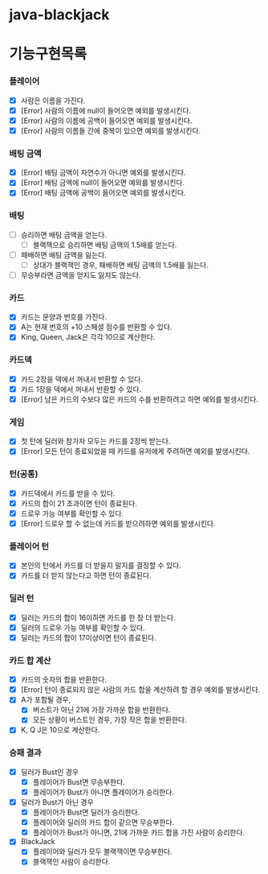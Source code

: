# java-blackjack

# 기능구현목록

### 플레이어
- [x] 사람은 이름을 가진다.
- [x] [Error] 사람의 이름에 null이 들어오면 예외를 발생시킨다.
- [x] [Error] 사람의 이름에 공백이 들어오면 예외를 발생시킨다.
- [x] [Error] 사람의 이름들 간에 중복이 있으면 예외를 발생시킨다.

### 배팅 금액
- [x] [Error] 배팅 금액이 자연수가 아니면 예외를 발생시킨다.
- [x] [Error] 배팅 금액에 null이 들어오면 예외를 발생시킨다.
- [x] [Error] 배팅 금액에 공백이 들어오면 예외를 발생시킨다.

### 배팅
- [ ] 승리하면 배팅 금액을 얻는다.
  - [ ] 블랙잭으로 승리하면 배팅 금액의 1.5배를 얻는다.
- [ ] 패배하면 배팅 금액을 잃는다.
  - [ ] 상대가 블랙잭인 경우, 패배하면 배팅 금액의 1.5배를 잃는다.
- [ ] 무승부라면 금액을 얻지도 잃지도 않는다.

### 카드
- [x] 카드는 문양과 번호를 가진다.
- [x] A는 현재 번호의 +10 스페셜 점수를 반환할 수 있다.
- [x] King, Queen, Jack은 각각 10으로 계산한다.

### 카드덱
- [x] 카드 2장을 덱에서 꺼내서 반환할 수 있다.
- [x] 카드 1장을 덱에서 꺼내서 반환할 수 있다.
- [x] [Error] 남은 카드의 수보다 많은 카드의 수를 반환하려고 하면 예외를 발생시킨다.

### 게임
- [x] 첫 턴에 딜러와 참가자 모두는 카드를 2장씩 받는다.
- [x] [Error] 모든 턴이 종료되었을 때 카드를 유저에게 주려하면 예외를 발생시킨다.

### 턴(공통)
- [x] 카드덱에서 카드를 받을 수 있다.
- [x] 카드의 합이 21 초과이면 턴이 종료된다.
- [x] 드로우 가능 여부를 확인할 수 있다.
- [x] [Error] 드로우 할 수 없는데 카드를 받으려하면 예외를 발생시킨다.

### 플레이어 턴
- [x] 본인의 턴에서 카드를 더 받을지 말지를 결정할 수 있다.
- [x] 카드를 더 받지 않는다고 하면 턴이 종료된다.

### 딜러 턴
- [x] 딜러는 카드의 합이 16이하면 카드를 한 장 더 받는다.
- [x] 딜러의 드로우 가능 여부를 확인할 수 있다.
- [x] 딜러는 카드의 합이 17이상이면 턴이 종료된다.

### 카드 합 계산
- [x] 카드의 숫자의 합을 반환한다.
- [x] [Error] 턴이 종료되지 않은 사람의 카드 합을 계산하려 할 경우 예외를 발생시킨다.
- [x] A가 포함될 경우,
    - [x] 버스트가 아닌 21에 가장 가까운 합을 반환한다.
    - [x] 모든 상황이 버스트인 경우, 가장 작은 합을 반환한다.
- [x] K, Q J은 10으로 계산한다.

### 승패 결과
- [x] 딜러가 Bust인 경우
    - [x] 플레이어가 Bust면 무승부한다.
    - [x] 플레이어가 Bust가 아니면 플레이어가 승리한다.
- [x] 딜러가 Bust가 아닌 경우
    - [x] 플레이어가 Bust면 딜러가 승리한다.
    - [x] 플레이어와 딜러의 카드 합이 같으면 무승부한다.
    - [x] 플레이어가 Bust가 아니면, 21에 가까운 카드 합을 가진 사람이 승리한다.
- [x] BlackJack
    - [x] 플레이어와 딜러가 모두 블랙잭이면 무승부한다.
    - [x] 블랙잭인 사람이 승리한다.